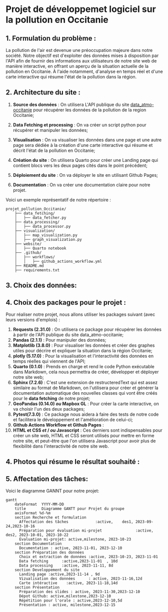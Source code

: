 #  Projet de développemet logiciel sur la pollution en Occitanie 

## 1. Formulation du problème :
La pollution de l'air est devenue une préoccupation majeure dans notre société. Notre objectif est d'exploiter des données mises à disposition par l'API afin de fournir des informations aux utilisateurs de notre site web de manière interactive, en offrant un aperçu de la situation actuelle de la pollution en Occitanie. À l'aide notamment, d'analyse en temps réel et d'une carte interactive qui résume l'état de la pollution dans la région.

## 2. Architecture du site :
1. **Source des données** : On utilisera L'API publique du site [data_atmo-occitanie](https://data-atmo-occitanie.opendata.arcgis.com/) pour récupérer les données de la pollution de la region Occitanie;
2. **Data Fetching et processing** : On va créer un script python pour récupérer et manipuler les données;
3. **Visualisation** : On va visualiser les données dans une page et une autre page sera dédiée à la création d'une carte interactive qui résume et décrit l'état de la pollution en Occitanie;
4. **Création du site** : On utilisera Quarto pour créer une Landing page qui contient blocs vers les deux pages cités dans le point précédent; 
5. **Déploiement du site** : On va déployer le site en utilisant Github Pages;

6. **Documentation** : On va créer une documentation claire pour notre projet.  

Voici un exemple représentatif de notre répertoire :

```
projet_pollution_Occitanie/
    ├── data_fetching/
    │   ├── data_fetcher.py
    ├── data_processing/
    │   ├── data_processor.py
    ├── visualization/
    │   ├── map_visualization.py
    │   ├── graph_visualization.py
    ├── website/
    │   ├── Quarto notebook
    ├── .github/
    │   ├── workflows/
    │   │   ├── github_actions_workflow.yml
    ├── README.md
    ├── requirements.txt
```

## 3. Choix des données: 


##  4. Choix des packages pour le projet :
Pour réaliser notre projet, nous allons utiliser les packages suivant (avec leurs versions d'emplois) : 
1. **Requests (2.31.0)** : On utilisera ce package pour récupérer les données à partir de l'API publique du site data_atmo-occitanie;
2. **Pandas (2.1.1)** : Pour manipuler des données; 
3. **Matplotlib (3.8.0)** : Pour visualiser les données et créer des graphes utiles pour décrire et expliquer la situation dans la région Occitanie;
4. **plotly (5.17.0)** : Pour la visualisation et l'interactivité des données en temps réelles qui viennent de l'API;
5. **Quarto (0.1.0)** : Prends en charge et rend le  code Python exécutable dans Markdown, cela nous permettra de créer, développer et déployer notre site web;
6. **Sphinx (7.2.6)** : C'est une extension de restructeredText qui est assez similaire au format de Markdown, on l'utilisera pour créer et générer la documentation automatique des nouvelles classes qui vont être créés pour le __**data fetching**__ de notre projet;
7. **GeoPandas (0.14.0) __*ou*__ Mapbox GL** : Pour créer la carte interactive, on va choisir l'un des deux packages;
8. **Pytest(7.3.0)** : Ce package nous aidera à faire des tests de notre code et facilitera le développement et l'amélioration de celui-ci;
9. **Github Actions Workflow et Github Pages** :
10. **HTML et CSS __*et*__ / __*ou*__ Javascript** : Ces derniers sont indispensables pour créer un site web, HTML et CSS seront utilisés pour mettre en forme notre site, et peut-être que l'on utilisera Javascript pour avoir plus de flexibilité dans l'interactivité de notre site web.


## 4. Photos qui résume le résultat souhaité : 



## 5. Affectation des tâches:
  Voici le diagramme GANNT pour notre projet:





```mermaid
gantt
    dateFormat  YYYY-MM-DD
    title       Diagramme GANTT pour Projet du groupe 
    axisFormat %d-%m
    section Recherche et formulation
      Affectation des tâches            :active,    des1, 2023-09-24,2023-10-16
      Préparation pour évaluation mi-projet               :active,  des2, 2023-10-01, 2023-10-22
      Evaluation mi-projet: active,milestone, 2023-10-23
    section Documentation 
      Documentation : active, 2023-11-01, 2023-12-10    
    section Préparation des données
      Choix et extraction de données :active, 2023-10-23, 2023-11-01
      Data fetching      :active,2023-11-01  , 10d
      Data processing    :active, 2023-11-11, 8d
    section Developpement du site
      Landing page :active,2023-11-14 , 9d
      Vizualisation des données      : active, 2023-11-16,12d 
      Carte intéractive    :active, 2023-11-18,14d
    section Présentation
      Préparation des slides : active, 2023-11-30,2023-12-10
      Dépot Github: active,milestone,2023-12-10   
      Répétition pour l'orale : active,2023-12-10,5d 
      Présentation : active, milestone,2023-12-15
```
